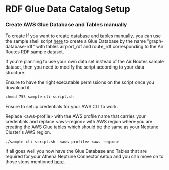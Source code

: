 # RDF Glue Data Catalog Setup

### Create AWS Glue Database and Tables manually

To create If you want to create database and tables manually, you can use the sample shell script [here](./manual/sample-cli-rdf.sh) to create a 
Glue Database by the name "graph-database-rdf" with tables airport_rdf and route_rdf corresponding to the Air Routes RDF sample dataset. 

If you're planning to use your own data set instead of the Air Routes sample dataset, then you need to modify the script according to your data structure. 

Ensure to have the right executable permissions on the script once you download it.

```
chmod 755 sample-cli-script.sh
```
Ensure to setup credentials for your AWS CLI to work.

Replace &lt;aws-profile> with the AWS profile name that carries your credentials and replace &lt;aws-region> with AWS region where you are creating the 
AWS Glue tables which should be the same as your Neptune Cluster's AWS region.

```
./sample-cli-script.sh  <aws-profile> <aws-region>
```

If all goes well you now have the Glue Database and Tables that are required for your Athena Neptune Connector setup and 
you can move on to those steps mentioned [here](../neptune-connector-setup/).
